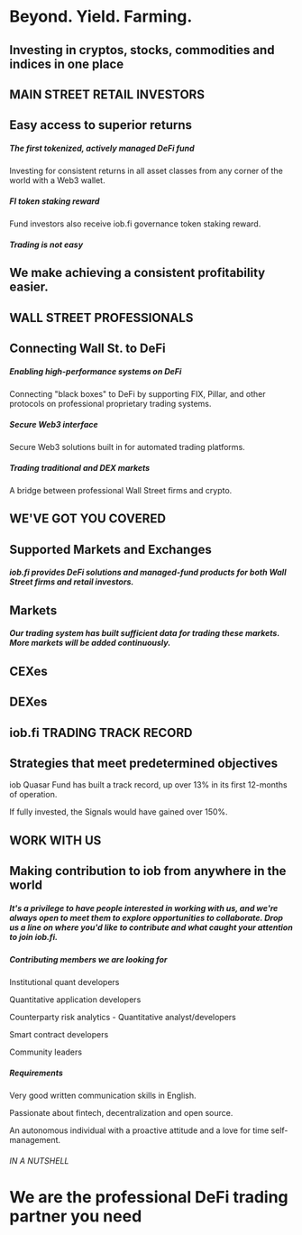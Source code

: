 # Beyond. Yield. Farming.

## Investing in cryptos, stocks, commodities and indices in one place

## MAIN STREET RETAIL INVESTORS

## Easy access to superior returns

##### The first tokenized, actively managed DeFi fund

Investing for consistent returns in all asset classes from any corner of the world with a Web3 wallet.

##### FI token staking reward

Fund investors also receive iob.fi governance token staking reward.

##### Trading is not easy

## We make achieving a consistent profitability easier.

## WALL STREET PROFESSIONALS

## Connecting Wall St. to DeFi

##### Enabling high-performance systems on DeFi

Connecting "black boxes" to DeFi by supporting FIX, Pillar, and other protocols on professional proprietary trading systems.

##### Secure Web3 interface

Secure Web3 solutions built in for automated trading platforms.

##### Trading traditional and DEX markets

A bridge between professional Wall Street firms and crypto.

## WE'VE GOT YOU COVERED

## Supported Markets and Exchanges

##### iob.fi provides DeFi solutions and managed-fund products for both Wall Street firms and retail investors.

## Markets

##### Our trading system has built sufficient data for trading these markets. More markets will be added continuously.

## CEXes

## DEXes

## iob.fi TRADING TRACK RECORD

## Strategies that meet predetermined objectives

iob Quasar Fund has built a track record, up over 13% in its first 12-months of operation.

If fully invested, the Signals would have gained over 150%.

## WORK WITH US
## Making contribution to iob from anywhere in the world

##### It's a privilege to have people interested in working with us, and we're always open to meet them to explore opportunities to collaborate. Drop us a line on where you'd like to contribute and what caught your attention to join iob.fi.

##### Contributing members we are looking for

Institutional quant developers

Quantitative application developers

Counterparty risk analytics - Quantitative analyst/developers

Smart contract developers

Community leaders

##### Requirements

Very good written communication skills in English.

Passionate about fintech, decentralization and open source.

An autonomous individual with a proactive attitude and a love for time self-management.

###### IN A NUTSHELL

# We are the professional DeFi trading partner you need